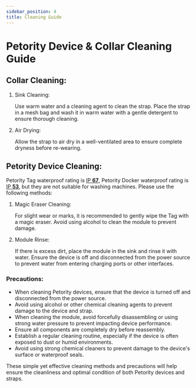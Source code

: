 ```yaml
---
sidebar_position: 4
title: Cleaning Guide
---
```


# Petority Device & Collar Cleaning Guide
## Collar Cleaning:
1. Sink Cleaning:

	Use warm water and a cleaning agent to clean the strap. Place the strap in a mesh bag and wash it in warm water with a gentle detergent to ensure thorough cleaning.

2. Air Drying:

	Allow the strap to air dry in a well-ventilated area to ensure complete dryness before re-wearing.

## Petority Device Cleaning:
Petority Tag waterproof rating is [IP **67**](/docs/devices/general-information/waterproof-dustproof), Petority Docker waterproof rating is [IP **53**](/docs/devices/general-information/waterproof-dustproof), but they are not suitable for washing machines. Please use the following methods:

1. Magic Eraser Cleaning:

	For slight wear or marks, it is recommended to gently wipe the Tag with a magic eraser. Avoid using alcohol to clean the module to prevent damage.

2. Module Rinse:

	If there is excess dirt, place the module in the sink and rinse it with water. Ensure the device is off and disconnected from the power source to prevent water from entering charging ports or other interfaces.

### Precautions:
+ When cleaning Petority devices, ensure that the device is turned off and disconnected from the power source.
+ Avoid using alcohol or other chemical cleaning agents to prevent damage to the device and strap.
+ When cleaning the module, avoid forcefully disassembling or using strong water pressure to prevent impacting device performance.
+ Ensure all components are completely dry before reassembly.
+ Establish a regular cleaning routine, especially if the device is often exposed to dust or humid environments.
+ Avoid using strong chemical cleaners to prevent damage to the device's surface or waterproof seals.

These simple yet effective cleaning methods and precautions will help ensure the cleanliness and optimal condition of both Petority devices and straps.